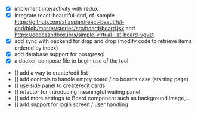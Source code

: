 - [x] implement interactivity with redux
- [x] integrate react-beautiful-dnd, cf. sample https://github.com/atlassian/react-beautiful-dnd/blob/master/stories/src/board/board.jsx and https://codesandbox.io/s/simple-virtual-list-board-vgvzt
- [x] add sync with backend for drap and drop (modify code to retrieve items ordered by index)
- [x] add database support for postgresql
- [x] a docker-compose file to begin use of the tool
- [] add a way to create/edit list
- [] add controls to handle empty board / no boards case (starting page)
- [] use side panel to create/edit cards
- [] refactor for introducing meaningful waiting panel
- [] add more settings to Board component such as background image,...
- [] add support for login screen / user handling
